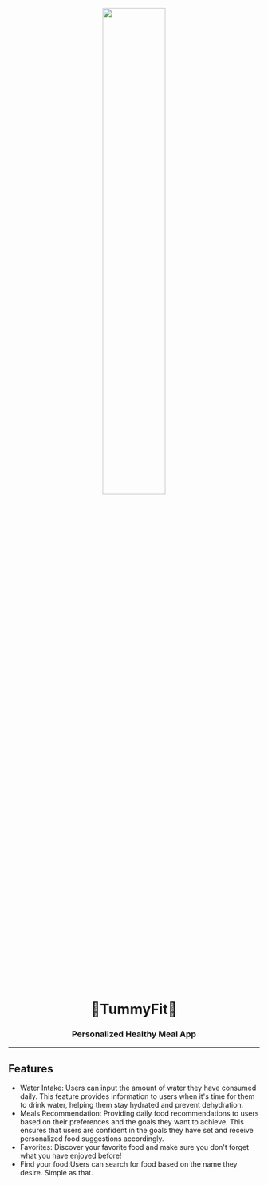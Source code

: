 <p align="center">
  <img src="https://avatars.githubusercontent.com/u/133882054" width="50%">
</p>

<h1 align="center"><strong>🍌TummyFit🍅</strong></h1>
<h3 align="center"><strong>Personalized Healthy Meal App</strong></h3>

<hr>

## Features

- Water Intake: Users can input the amount of water they have consumed daily. This feature provides information to users when it's time for them to drink water, helping them stay hydrated and prevent dehydration.
  <br>
- Meals Recommendation: Providing daily food recommendations to users based on their preferences and the goals they want to achieve. This ensures that users are confident in the goals they have set and receive personalized food suggestions accordingly.
  <br>
- Favorites: Discover your favorite food and make sure you don't forget what you have enjoyed before!
  <br>
- Find your food:Users can search for food based on the name they desire. Simple as that.
<!--!

**Here are some ideas to get you started:**

🙋‍♀️ A short introduction - what is your organization all about?
🌈 Contribution guidelines - how can the community get involved?
👩‍💻 Useful resources - where can the community find your docs? Is there anything else the community should know?
🍿 Fun facts - what does your team eat for breakfast?
🧙 Remember, you can do mighty things with the power of [Markdown](https://docs.github.com/github/writing-on-github/getting-started-with-writing-and-formatting-on-github/basic-writing-and-formatting-syntax)
-->
